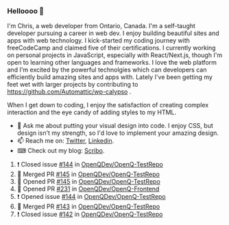 ### Helloooo 👋

I'm Chris, a web developer from Ontario, Canada. I'm a self-taught developer pursuing a career in web dev. I enjoy building beautiful sites and apps with web technology.
I kick-started my coding journey with freeCodeCamp and claimed five of their certifications.  I currently working on personal projects in JavaScript, especially with React/Next.js, though I'm open to learning other languages and frameworks. I love the web platform and I'm excited by the powerful technolgies which can developers can efficiently build amazing sites and apps with. Lately I've been getting my feet wet with larger projects by contributing to https://github.com/Automattic/wp-calypso .

When I get down to coding, I enjoy the satisfaction of creating complex interaction and the eye candy of adding styles to my HTML. 

- 💬 Ask me about putting your visual design into code. I enjoy CSS, but design isn't my strength, so I'd love to implement your amazing design.
- 📫 Reach me on: [Twitter](https://twitter.com/Christo28120856), [Linkedin](https://www.linkedin.com/in/christopher-stevers-07b9a5204/).
- ⌨ Check out my blog: [Scribo](https://christopherstevers.cf).
<!--
**Christopher-Stevers/Christopher-Stevers** is a ✨ _special_ ✨ repository because its `README.md` (this file) appears on your GitHub profile.

Here are some ideas to get you started:

- 🔭 I’m currently working on ...
- 🌱 I’m currently learning ...
- 👯 I’m looking to collaborate on ...
- 🤔 I’m looking for help with ...
- 😄 Pronouns: ...
- ⚡ Fun fact: ...
-->

<!--START_SECTION:activity-->
1. ❗️ Closed issue [#144](https://github.com/OpenQDev/OpenQ-TestRepo/issues/144) in [OpenQDev/OpenQ-TestRepo](https://github.com/OpenQDev/OpenQ-TestRepo)
2. 🎉 Merged PR [#145](https://github.com/OpenQDev/OpenQ-TestRepo/pull/145) in [OpenQDev/OpenQ-TestRepo](https://github.com/OpenQDev/OpenQ-TestRepo)
3. 💪 Opened PR [#145](https://github.com/OpenQDev/OpenQ-TestRepo/pull/145) in [OpenQDev/OpenQ-TestRepo](https://github.com/OpenQDev/OpenQ-TestRepo)
4. 💪 Opened PR [#231](https://github.com/OpenQDev/OpenQ-Frontend/pull/231) in [OpenQDev/OpenQ-Frontend](https://github.com/OpenQDev/OpenQ-Frontend)
5. ❗️ Opened issue [#144](https://github.com/OpenQDev/OpenQ-TestRepo/issues/144) in [OpenQDev/OpenQ-TestRepo](https://github.com/OpenQDev/OpenQ-TestRepo)
6. 🎉 Merged PR [#143](https://github.com/OpenQDev/OpenQ-TestRepo/pull/143) in [OpenQDev/OpenQ-TestRepo](https://github.com/OpenQDev/OpenQ-TestRepo)
7. ❗️ Closed issue [#142](https://github.com/OpenQDev/OpenQ-TestRepo/issues/142) in [OpenQDev/OpenQ-TestRepo](https://github.com/OpenQDev/OpenQ-TestRepo)
<!--END_SECTION:activity-->
